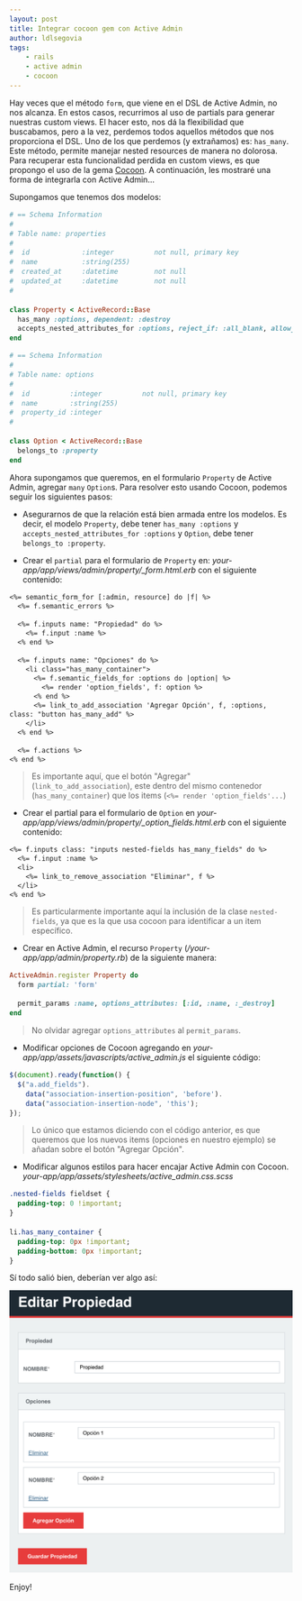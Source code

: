 ```yaml
---
layout: post
title: Integrar cocoon gem con Active Admin
author: ldlsegovia
tags:
    - rails
    - active admin
    - cocoon
---
```


Hay veces que el método `form`, que viene en el DSL de Active Admin, no nos alcanza. En estos casos, recurrimos al uso de partials para generar nuestras custom views. El hacer esto, nos dá la flexibilidad que buscabamos, pero a la vez, perdemos todos aquellos métodos que nos proporciona el DSL. Uno de los que perdemos (y extrañamos) es: `has_many`. Este método, permite manejar nested resources de manera no dolorosa.
Para recuperar esta funcionalidad perdida en custom views, es que propongo el uso de la gema [Cocoon](https://github.com/nathanvda/cocoon).
A continuación, les mostraré una forma de integrarla con Active Admin...

Supongamos que tenemos dos modelos:

```ruby
# == Schema Information
#
# Table name: properties
#
#  id             :integer          not null, primary key
#  name           :string(255)
#  created_at     :datetime         not null
#  updated_at     :datetime         not null
#

class Property < ActiveRecord::Base
  has_many :options, dependent: :destroy
  accepts_nested_attributes_for :options, reject_if: :all_blank, allow_destroy: true
end
```

```ruby
# == Schema Information
#
# Table name: options
#
#  id          :integer          not null, primary key
#  name        :string(255)
#  property_id :integer
#

class Option < ActiveRecord::Base
  belongs_to :property
end
```

Ahora supongamos que queremos, en el formulario `Property` de Active Admin, agregar `many` `Option`s. Para resolver esto usando Cocoon, podemos seguir los siguientes pasos:

* Asegurarnos de que la relación está bien armada entre los modelos. Es decir, el modelo `Property`, debe tener `has_many :options` y `accepts_nested_attributes_for :options` y `Option`, debe tener `belongs_to :property`.

* Crear el `partial` para el formulario de `Property` en: *your-app/app/views/admin/property/_form.html.erb* con el siguiente contenido:

```erb
<%= semantic_form_for [:admin, resource] do |f| %>
  <%= f.semantic_errors %>

  <%= f.inputs name: "Propiedad" do %>
    <%= f.input :name %>
  <% end %>

  <%= f.inputs name: "Opciones" do %>
    <li class="has_many_container">
      <%= f.semantic_fields_for :options do |option| %>
        <%= render 'option_fields', f: option %>
      <% end %>
      <%= link_to_add_association 'Agregar Opción', f, :options, class: "button has_many_add" %>
    </li>
  <% end %>

  <%= f.actions %>
<% end %>
```
> Es importante aquí, que el botón "Agregar" (`link_to_add_association`), este dentro del mismo contenedor (`has_many_container`) que los items (`<%= render 'option_fields'...`)

* Crear el partial para el formulario de `Option` en *your-app/app/views/admin/property/_option_fields.html.erb* con el siguiente contenido:

```erb
<%= f.inputs class: "inputs nested-fields has_many_fields" do %>
  <%= f.input :name %>
  <li>
    <%= link_to_remove_association "Eliminar", f %>
  </li>
<% end %>
```
> Es particularmente importante aquí la inclusión de la clase `nested-fields`, ya que es la que usa cocoon para identificar a un item específico.

* Crear en Active Admin, el recurso `Property` (*/your-app/app/admin/property.rb*) de la siguiente manera:

```ruby
ActiveAdmin.register Property do
  form partial: 'form'

  permit_params :name, options_attributes: [:id, :name, :_destroy]
end
```
> No olvidar agregar `options_attributes` al `permit_params`.

* Modificar opciones de Cocoon agregando en *your-app/app/assets/javascripts/active_admin.js* el siguiente código:

```javascript
$(document).ready(function() {
  $("a.add_fields").
    data("association-insertion-position", 'before').
    data("association-insertion-node", 'this');
});
```

> Lo único que estamos diciendo con el código anterior, es que queremos que los nuevos items (opciones en nuestro ejemplo) se añadan sobre el botón "Agregar Opción".

* Modificar algunos estilos para hacer encajar Active Admin con Cocoon.
*your-app/app/assets/stylesheets/active_admin.css.scss*

```sass
.nested-fields fieldset {
  padding-top: 0 !important;
}

li.has_many_container {
  padding-top: 0px !important;
  padding-bottom: 0px !important;
}
```

Sí todo salió bien, deberían ver algo así:

![cocoon-form-example](/images/cocoon-form-example.png)

Enjoy!
